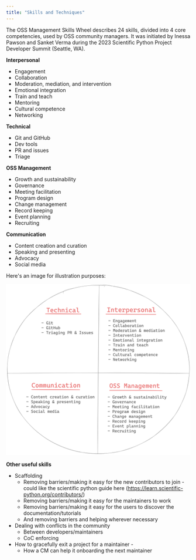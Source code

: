 ```yaml
---
title: "Skills and Techniques"
---
```


The OSS Management Skills Wheel describes 24 skills, divided into 4 core
competencies, used by OSS community managers. It was initiated by Inessa Pawson
and Sanket Verma during the 2023 Scientific Python Project Developer Summit
(Seattle, WA).

**Interpersonal**

- Engagement
- Collaboration
- Moderation, mediation, and intervention
- Emotional integration
- Train and teach
- Mentoring
- Cultural competence
- Networking

**Technical**

- Git and GitHub
- Dev tools
- PR and issues
- Triage

**OSS Management**

- Growth and sustainability
- Governance
- Meeting facilitation
- Program design
- Change management
- Record keeping
- Event planning
- Recruiting

**Communication**

- Content creation and curation
- Speaking and presenting
- Advocacy
- Social media

Here's an image for illustration purposes:

![oss_wheel](./content/community/oss_wheel.png)

**Other useful skills**

- Scaffolding
  - Removing barriers/making it easy for the new contributors to join - could
    like the scientific python guide here
    (https://learn.scientific-python.org/contributors/)
  - Removing barriers/making it easy for the maintainers to work
  - Removing barriers/making it easy for the users to discover the
    documentation/tutorials
  - And removing barriers and helping wherever necessary
- Dealing with conflicts in the community
  - Between developers/maintainers
  - CoC enforcing
- How to gracefully exit a project for a maintainer -
  - How a CM can help it onboarding the next maintainer

